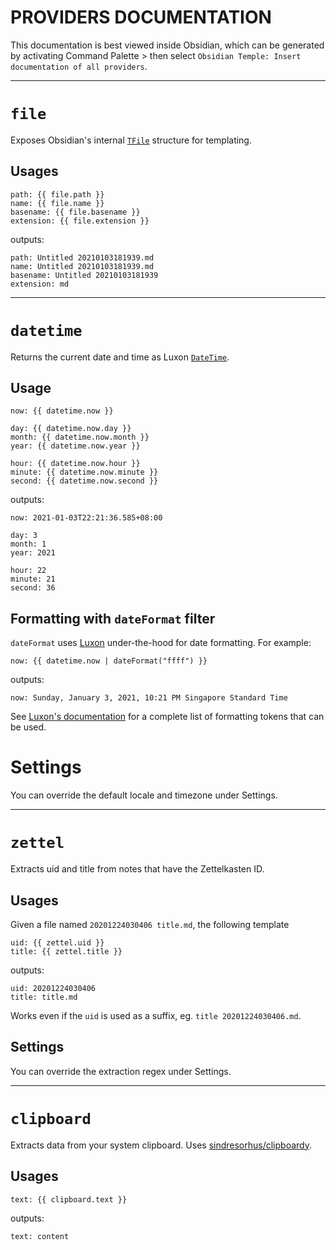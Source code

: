 
# PROVIDERS DOCUMENTATION

This documentation is best viewed inside Obsidian, which can be generated by activating Command Palette > then select `Obsidian Temple: Insert documentation of all providers`.

---

# `file`

Exposes Obsidian's internal [`TFile`](https://github.com/obsidianmd/obsidian-api/blob/d10f2f6efc0d0d7c9bf96cd435ef376b18fbd6d8/obsidian.d.ts#L2206) structure for templating.

## Usages

```
path: {{ file.path }}
name: {{ file.name }}
basename: {{ file.basename }}
extension: {{ file.extension }}
```

outputs:

```
path: Untitled 20210103181939.md
name: Untitled 20210103181939.md
basename: Untitled 20210103181939
extension: md
```

---

# `datetime`

Returns the current date and time as Luxon [`DateTime`](https://github.com/DefinitelyTyped/DefinitelyTyped/blob/e5e63b56d6bb52a95cc5e7cfadc5d1bec3023f14/types/luxon/index.d.ts#L151).

## Usage

```
now: {{ datetime.now }}

day: {{ datetime.now.day }}
month: {{ datetime.now.month }}
year: {{ datetime.now.year }}

hour: {{ datetime.now.hour }}
minute: {{ datetime.now.minute }}
second: {{ datetime.now.second }}
```

outputs:

```
now: 2021-01-03T22:21:36.585+08:00

day: 3
month: 1
year: 2021

hour: 22
minute: 21
second: 36
```

## Formatting with `dateFormat` filter

`dateFormat` uses [Luxon](https://moment.github.io/luxon/index.html) under-the-hood for date formatting. For example:

```
now: {{ datetime.now | dateFormat("ffff") }}
```

outputs:

```
now: Sunday, January 3, 2021, 10:21 PM Singapore Standard Time
```

See [Luxon's documentation](https://moment.github.io/luxon/docs/manual/formatting.html#table-of-tokens) for a complete list of formatting tokens that can be used.

# Settings

You can override the default locale and timezone under Settings.

---

# `zettel`

Extracts uid and title from notes that have the Zettelkasten ID.

## Usages

Given a file named `20201224030406 title.md`, the following template

```
uid: {{ zettel.uid }}
title: {{ zettel.title }}
```

outputs:

```
uid: 20201224030406
title: title.md
```

Works even if the `uid` is used as a suffix, eg. `title 20201224030406.md`.

## Settings

You can override the extraction regex under Settings.

---

# `clipboard`

Extracts data from your system clipboard. Uses [sindresorhus/clipboardy](https://github.com/sindresorhus/clipboardy).

## Usages

```
text: {{ clipboard.text }}
```

outputs:

```
text: content
```
